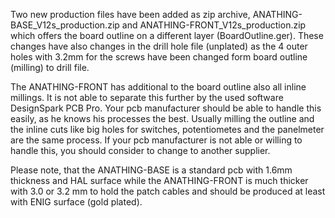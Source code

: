 Two new production files have been added as zip archive, ANATHING-BASE_V12s_production.zip and ANATHING-FRONT_V12s_production.zip which offers the board outline on a different layer (BoardOutline.ger). These changes have also changes in the drill hole file (unplated) as the 4 outer holes with 3.2mm for the screws have been changed form board outline (milling) to drill file.

The ANATHING-FRONT has additional to the board outline also all inline millings. It is not able to separate this further by the used software DesignSpark PCB Pro. Your pcb manufacturer should be able to handle this easily, as he knows his processes the best. Usually milling the outline and the inline cuts like big holes for switches, potentiometes and the panelmeter are the same process. If your pcb manufacturer is not able or willing to handle this, you should consider to change to another supplier.

Please note, that the ANATHING-BASE is a standard pcb with 1.6mm thickness and HAL surface while the ANATHING-FRONT is much thicker with 3.0 or 3.2 mm to hold the patch cables and should be produced at least with ENIG surface (gold plated).
